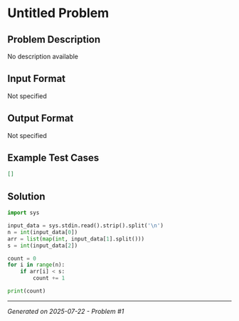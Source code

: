 # Untitled Problem

## Problem Description
No description available

## Input Format
Not specified

## Output Format
Not specified

## Example Test Cases
```json
[]
```

## Solution
```python
import sys

input_data = sys.stdin.read().strip().split('\n')
n = int(input_data[0])
arr = list(map(int, input_data[1].split()))
s = int(input_data[2])

count = 0
for i in range(n):
    if arr[i] < s:
        count += 1

print(count)
```

---
*Generated on 2025-07-22 - Problem #1*